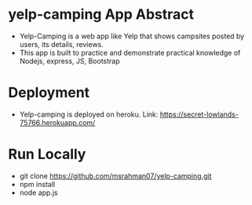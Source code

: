 # yelp-camping App Abstract
* Yelp-Camping is a web app like Yelp that shows campsites posted by users, its details, reviews.
* This app is built to practice and demonstrate practical knowledge of Nodejs, express, JS, Bootstrap

# Deployment
* Yelp-camping is deployed on heroku. Link: https://secret-lowlands-75766.herokuapp.com/

# Run Locally
* git clone https://github.com/msrahman07/yelp-camping.git
* npm install
* node app.js
